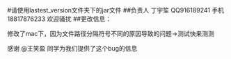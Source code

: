 #请使用lastest_version文件夹下的jar文件
##负责人 丁宇笙 QQ916189241  手机18817876233 欢迎骚扰
##更改信息：


修改了mac下，因为文件路径分隔符号不同的原因导致的问题->测试快来测测


感谢 @王笑盈 同学为我们提供了这个bug的信息
